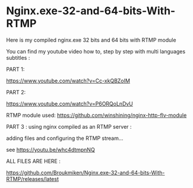# Nginx.exe-32-and-64-bits-With-RTMP
 Here is my compiled nginx.exe 32 bits and 64 bits with RTMP module

 You can find my youtube video how to, step by step with multi languages subtitles :
 
 PART 1:
 
https://www.youtube.com/watch?v=Cc-xkQBZoIM

PART 2:

https://www.youtube.com/watch?v=P6ORQoLnDvU


RTMP module used: https://github.com/winshining/nginx-http-flv-module



PART 3 : using nginx compiled as an RTMP server :

adding files and configuring the RTMP stream...

see https://youtu.be/whc4dtmpnNQ



ALL FILES ARE HERE :


https://github.com/Broukmiken/Nginx.exe-32-and-64-bits-With-RTMP/releases/latest








